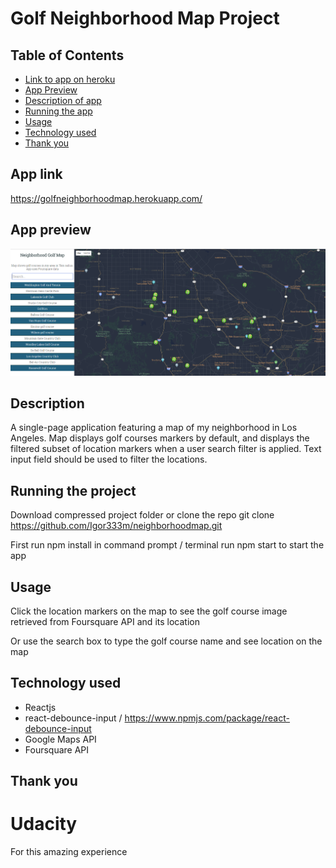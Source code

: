 # Golf Neighborhood Map Project

## Table of Contents

* [Link to app on heroku](#app-link)
* [App Preview](#app-preview)
* [Description of app](#description)
* [Running the app](#running-the-project)
* [Usage](#usage)
* [Technology used](#technology-used)
* [Thank you](#thank-you)

## App link

https://golfneighborhoodmap.herokuapp.com/

## App preview

![Golf Neighborhood Map Preview](src/img/golfapp.png)


## Description

A single-page application featuring a map of my neighborhood in Los Angeles. Map displays golf courses markers by default, and displays the filtered subset of location markers when a user search filter is applied. Text input field should be used to filter the locations.

## Running the project

Download compressed project folder or clone the repo git clone https://github.com/Igor333m/neighborhoodmap.git

First run npm install in command prompt / terminal
run npm start to start the app

## Usage

Click the location markers on the map to see the golf course image retrieved from Foursquare API and its location

Or use the search box to type the golf course name and see location on the map

## Technology used

* Reactjs
* react-debounce-input / https://www.npmjs.com/package/react-debounce-input
* Google Maps API
* Foursquare API

## Thank you

# Udacity 

For this amazing experience
